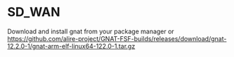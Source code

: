 # SD_WAN
Download and install gnat from your package manager or https://github.com/alire-project/GNAT-FSF-builds/releases/download/gnat-12.2.0-1/gnat-arm-elf-linux64-122.0-1.tar.gz
